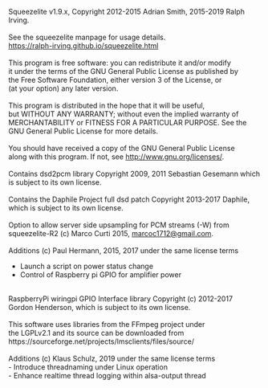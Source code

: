 Squeezelite v1.9.x, Copyright 2012-2015 Adrian Smith, 2015-2019 Ralph Irving.<br>
<br>
See the squeezelite manpage for usage details.<br>
https://ralph-irving.github.io/squeezelite.html<br>
<br>
This program is free software: you can redistribute it and/or modify<br>
it under the terms of the GNU General Public License as published by<br>
the Free Software Foundation, either version 3 of the License, or<br>
(at your option) any later version.<br>
<br>
This program is distributed in the hope that it will be useful,<br>
but WITHOUT ANY WARRANTY; without even the implied warranty of<br>
MERCHANTABILITY or FITNESS FOR A PARTICULAR PURPOSE.  See the<br>
GNU General Public License for more details.<br>
<br>
You should have received a copy of the GNU General Public License<br>
along with this program.  If not, see <http://www.gnu.org/licenses/>.<br>
<br>
Contains dsd2pcm library Copyright 2009, 2011 Sebastian Gesemann which<br>
is subject to its own license.<br>
<br>
Contains the Daphile Project full dsd patch Copyright 2013-2017 Daphile,<br>
which is subject to its own license.<br>
<br>
Option to allow server side upsampling for PCM streams (-W) from<br>
squeezelite-R2 (c) Marco Curti 2015, marcoc1712@gmail.com.<br>
<br>
Additions (c) Paul Hermann, 2015, 2017 under the same license terms<br>
- Launch a script on power status change<br>
- Control of Raspberry pi GPIO for amplifier power<br>
<br>
RaspberryPi wiringpi GPIO Interface library Copyright (c) 2012-2017<br>
Gordon Henderson, which is subject to its own license.<br>
<br>
This software uses libraries from the FFmpeg project under<br>
the LGPLv2.1 and its source can be downloaded from<br>
https://sourceforge.net/projects/lmsclients/files/source/<br>
<br>
Additions (c) Klaus Schulz, 2019 under the same license terms<br>
- Introduce threadnaming under Linux operation<br>
- Enhance realtime thread logging within alsa-output thread<br>
